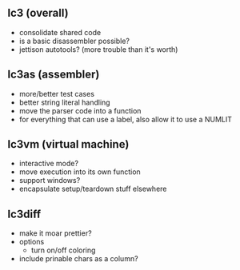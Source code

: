 ## lc3 (overall)
* consolidate shared code
* is a basic disassembler possible?
* jettison autotools? (more trouble than it's worth)

## lc3as (assembler)
* more/better test cases
* better string literal handling
* move the parser code into a function
* for everything that can use a label, also allow it to use a NUMLIT

## lc3vm (virtual machine)
* interactive mode?
* move execution into its own function
* support windows?
* encapsulate setup/teardown stuff elsewhere

## lc3diff
* make it moar prettier?
* options
  * turn on/off coloring
* include prinable chars as a column?
